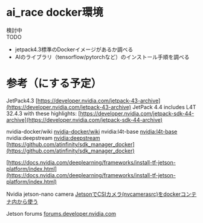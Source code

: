 # ai_race docker環境

検討中<br>
TODO<br>
* jetpack4.3標準のDockerイメージがあるか調べる
* AIのライブラリ（tensorflow/pytorchなど）のインストール手順を調べる

# 参考（にする予定）
JetPack4.3
[https://developer.nvidia.com/jetpack-43-archive](https://developer.nvidia.com/jetpack-43-archive)
JetPack 4.4 includes L4T 32.4.3 with these highlights:
[https://developer.nvidia.com/jetpack-sdk-44-archive](https://developer.nvidia.com/jetpack-sdk-44-archive)

nvidia-docker/wiki
[nvidia-docker/wiki](https://github.com/NVIDIA/nvidia-docker/wiki/NVIDIA-Container-Runtime-on-Jetson)
nvidia:l4t-base
[nvidia:l4t-base](https://ngc.nvidia.com/catalog/containers/nvidia:l4t-base)
nvidia:deepstream
[nvidia:deepstream](https://ngc.nvidia.com/catalog/containers/nvidia:deepstream)
[https://github.com/atinfinity/sdk_manager_docker](https://github.com/atinfinity/sdk_manager_docker)

[https://docs.nvidia.com/deeplearning/frameworks/install-tf-jetson-platform/index.html](https://docs.nvidia.com/deeplearning/frameworks/install-tf-jetson-platform/index.html)

Nvidia jetson-nano camera
[JetsonでCSIカメラ(nvcamerasrc)をdockerコンテナ内から使う](https://o-84.com/article/jetson-csi-camera-nvcamerasrc-on-docker-container/)

Jetson forums
[forums.developer.nvidia.com](https://forums.developer.nvidia.com/c/agx-autonomous-machines/jetson-embedded-systems/jetson-nano/76/l/latest)
